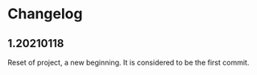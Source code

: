 # Changelog

## 1.20210118

Reset of project, a new beginning.
It is considered to be the first commit.